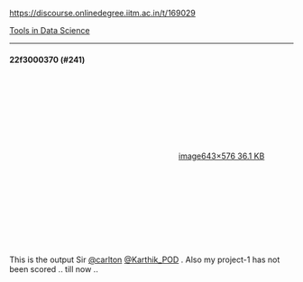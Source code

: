 https://discourse.onlinedegree.iitm.ac.in/t/169029

<a class="inline-onebox" href="https://tds.s-anand.net/#/project-2" rel="noopener nofollow ugc">Tools in Data Science</a></p><hr>

<h4>22f3000370 (#241)</h4>
<p><div class="lightbox-wrapper"><a class="lightbox" data-download-href="/uploads/short-url/ahEr5tg9MxlSXPFTfrcizxcAoe8.png?dl=1" href="https://europe1.discourse-cdn.com/flex013/uploads/iitm/original/3X/4/8/4814907cdcba8ac45921a9b27f50883ecbcde10c.png" rel="noopener nofollow ugc" title="image"><div class="meta"><svg aria-hidden="true" class="fa d-icon d-icon-far-image svg-icon"><use href="#far-image"></use></svg><span class="filename">image</span><span class="informations">643×576 36.1 KB</span><svg aria-hidden="true" class="fa d-icon d-icon-discourse-expand svg-icon"><use href="#discourse-expand"></use></svg></div></a></div><br/>
This is the output Sir <a class="mention" href="/u/carlton">@carlton</a> <a class="mention" href="/u/karthik_pod">@Karthik_POD</a> . Also my project-1 has not been scored .. till now ..